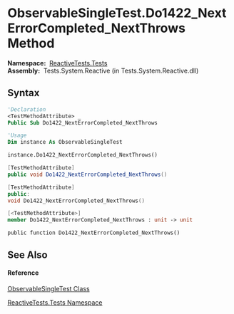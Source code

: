 # ObservableSingleTest.Do1422\_NextErrorCompleted\_NextThrows Method

**Namespace:**  [ReactiveTests.Tests](ReactiveTests.Tests\ReactiveTests.Tests.md)  
**Assembly:**  Tests.System.Reactive (in Tests.System.Reactive.dll)

## Syntax

```vb
'Declaration
<TestMethodAttribute> _
Public Sub Do1422_NextErrorCompleted_NextThrows
```

```vb
'Usage
Dim instance As ObservableSingleTest

instance.Do1422_NextErrorCompleted_NextThrows()
```

```csharp
[TestMethodAttribute]
public void Do1422_NextErrorCompleted_NextThrows()
```

```c++
[TestMethodAttribute]
public:
void Do1422_NextErrorCompleted_NextThrows()
```

```fsharp
[<TestMethodAttribute>]
member Do1422_NextErrorCompleted_NextThrows : unit -> unit 
```

```jscript
public function Do1422_NextErrorCompleted_NextThrows()
```

## See Also

#### Reference

[ObservableSingleTest Class](ObservableSingleTest\ObservableSingleTest.md)

[ReactiveTests.Tests Namespace](ReactiveTests.Tests\ReactiveTests.Tests.md)





